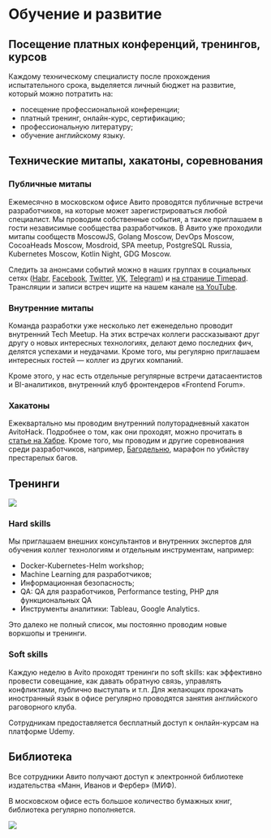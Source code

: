 # Обучение и развитие 

## Посещение платных конференций, тренингов, курсов
Каждому техническому специалисту после прохождения испытательного срока, выделяется личный бюджет на развитие, который можно потратить на:

- посещение профессиональной конференции;
- платный тренинг, онлайн-курс, сертификацию;
- профессиональную литературу;
- обучение английскому языку.

## Технические митапы, хакатоны, соревнования

### Публичные митапы
Ежемесячно в московском офисе Авито проводятся публичные встречи разработчиков, на которые может зарегистрироваться любой специалист. Мы проводим собственные события, а также приглашаем в гости независимые сообщества разработчиков. В Авито уже проходили митапы сообществ MoscowJS, Golang Moscow, DevOps Moscow, CocoaHeads Moscow, Mosdroid, SPA meetup, PostgreSQL Russia, Kubernetes Moscow, Kotlin Night, GDG Moscow.

Следить за анонсами событий можно в наших группах в социальных сетях ([Habr](https://habrahabr.ru/company/avito/), [Facebook](https://www.facebook.com/AvitoTech/), [Twitter](https://twitter.com/AvitoTech), [VK](https://vk.com/avitotech), [Telegram](https://t.me/avitotech)) и [на странице Timepad](https://avitotech.timepad.ru/). Трансляции и записи встреч ищите на нашем канале [на YouTube](https://www.youtube.com/c/AvitoTech). 

### Внутренние митапы
Команда разработки уже несколько лет еженедельно проводит внутренний Tech Meetup. На этих встречах коллеги рассказывают друг другу о новых интересных технологиях, делают демо последних фич, делятся успехами и неудачами. Кроме того, мы регулярно приглашаем интересных гостей — коллег из других компаний.

Кроме этого, у нас есть отдельные регулярные встречи датасаентистов и BI-аналитиков, внутренний клуб фронтендеров «Frontend Forum».

### Хакатоны
Ежеквартально мы проводим внутренний полуторадневный хакатон AvitoHack. Подробнее о том, как они проходят, можно прочитать в [статье на Хабре](https://habrahabr.ru/company/avito/blog/342466/). Кроме того, мы проводим и другие соревнования среди разработчиков, например, [Багодельню](https://habr.com/company/avito/blog/351736/), марафон по убийству престарелых багов.

## Тренинги

![](https://scontent.fhrk1-1.fna.fbcdn.net/v/t1.0-9/33222856_976195739224441_2103801021691068416_o.jpg?_nc_cat=0&oh=1363e1273a781bf3347a79b418549ab9&oe=5B965381) 

### Hard skills
Мы приглашаем внешних консультантов и внутренних экспертов для обучения коллег технологиям и отдельным инструментам, например:

- Docker-Kubernetes-Helm workshop;
- Machine Learning для разработчиков;
- Информационная безопасность;
- QA: QA для разработчиков, Performance testing, PHP для функциональных QA
- Инструменты аналитики: Tableau, Google Analytics.

Это далеко не полный список, мы постоянно проводим новые воркшопы и тренинги. 

### Soft skills
Каждую неделю в Avito проходят тренинги по soft skills: как эффективно провести совещание, как давать обратную связь, управлять конфликтами, публично выступать и т.п. Для желающих прокачать иностранный язык в офисе регулярно проводятся занятия английского раговорного клуба.

Сотрудникам предоставляется бесплатный доступ к онлайн-курсам на платформе Udemy.

## Библиотека

Все сотрудники Авито получают доступ к электронной библиотеке издательства «Манн, Иванов и Фербер» (МИФ).

В московском офисе есть большое количество бумажных книг, библиотека регулярно пополняется.

![](https://habrastorage.org/getpro/habr/post_images/f84/332/9a8/f843329a869795ce024ab5294c706cae.jpg)

